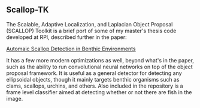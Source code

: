 
Scallop-TK
----------

The Scalable, Adaptive Localization, and Laplacian Object Proposal
(SCALLOP) Toolkit is a brief port of some of my master's thesis code
developed at RPI, described further in the paper:

[Automaic Scallop Detection in Benthic Environments][1]

It has a few more modern optimizations as well, beyond what's in the
paper, such as the ability to run convolutional neural networks on top
of the object proposal framework. It is useful as a general detector
for detecting any ellipsoidal objects, though it mainly targets benthic
organisms such as clams, scallops, urchins, and others. Also included
in the repository is a frame level classifier aimed at detecting whether
or not there are fish in the image.

[1]: https://scholar.google.com/citations?user=ZaCEQN0AAAAJ
